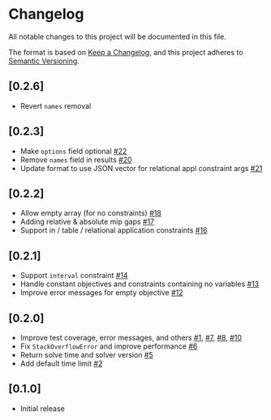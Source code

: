 # Changelog

All notable changes to this project will be documented in this file.

The format is based on [Keep a Changelog](https://keepachangelog.com/en/1.0.0/),
and this project adheres to [Semantic Versioning](https://semver.org/spec/v2.0.0.html).

## [0.2.6]

  - Revert `names` removal

## [0.2.3]

  - Make `options` field optional [#22](https://github.com/RelationalAI/SolverAPI.jl/pull/22)
  - Remove `names` field in results [#20](https://github.com/RelationalAI/SolverAPI.jl/pull/20)
  - Update format to use JSON vector for relational appl constraint
    args [#21](https://github.com/RelationalAI/SolverAPI.jl/pull/21)

## [0.2.2]

  - Allow empty array (for no constraints) [#18](https://github.com/RelationalAI/SolverAPI.jl/pull/18)
  - Adding relative & absolute mip gaps [#17](https://github.com/RelationalAI/SolverAPI.jl/pull/17)
  - Support in / table / relational application constraints [#16](https://github.com/RelationalAI/SolverAPI.jl/pull/16)

## [0.2.1]

  - Support `interval` constraint [#14](https://github.com/RelationalAI/SolverAPI.jl/pull/14)
  - Handle constant objectives and constraints containing no
    variables
    [#13](https://github.com/RelationalAI/SolverAPI.jl/pull/13)
  - Improve error messages for empty objective [#12](https://github.com/RelationalAI/SolverAPI.jl/pull/12)

## [0.2.0]

  - Improve test coverage, error messages, and others [#1](https://github.com/RelationalAI/SolverAPI.jl/pull/1), [#7](https://github.com/RelationalAI/SolverAPI.jl/pull/7),
    [#8](https://github.com/RelationalAI/SolverAPI.jl/pull/8), [#10](https://github.com/RelationalAI/SolverAPI.jl/pull/10)
  - Fix `StackOverflowError` and improve performance [#6](https://github.com/RelationalAI/SolverAPI.jl/pull/6)
  - Return solve time and solver version [#5](https://github.com/RelationalAI/SolverAPI.jl/pull/5)
  - Add default time limit [#2](https://github.com/RelationalAI/SolverAPI.jl/pull/2)

## [0.1.0]

  - Initial release
